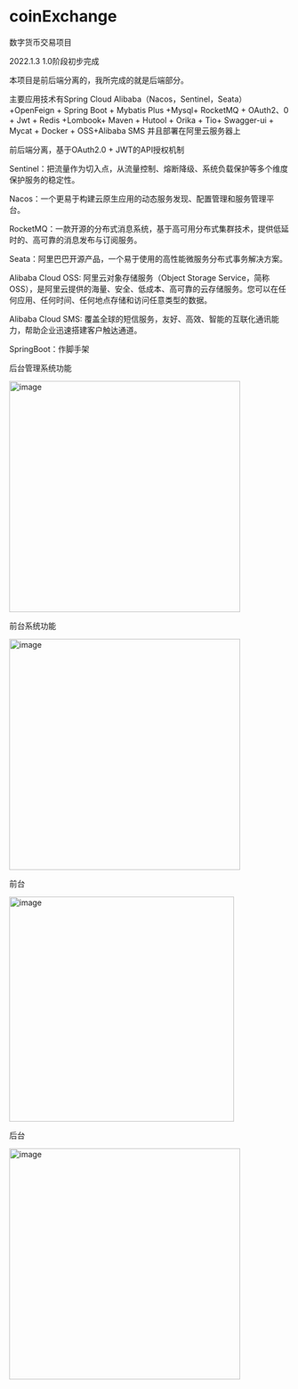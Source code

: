 # coinExchange
数字货币交易项目

 2022.1.3 1.0阶段初步完成
  
 本项目是前后端分离的，我所完成的就是后端部分。
 
 主要应用技术有Spring Cloud Alibaba（Nacos，Sentinel，Seata）+OpenFeign + Spring Boot + Mybatis Plus  +Mysql+  RocketMQ + OAuth2、0 + Jwt + Redis +Lombook+ Maven + Hutool + Orika + Tio+ Swagger-ui + Mycat + Docker  + OSS+Alibaba SMS 并且部署在阿里云服务器上

 前后端分离，基于OAuth2.0 + JWT的API授权机制 

Sentinel：把流量作为切入点，从流量控制、熔断降级、系统负载保护等多个维度保护服务的稳定性。

Nacos：一个更易于构建云原生应用的动态服务发现、配置管理和服务管理平台。

RocketMQ：一款开源的分布式消息系统，基于高可用分布式集群技术，提供低延时的、高可靠的消息发布与订阅服务。

Seata：阿里巴巴开源产品，一个易于使用的高性能微服务分布式事务解决方案。

Alibaba Cloud OSS: 阿里云对象存储服务（Object Storage Service，简称 OSS），是阿里云提供的海量、安全、低成本、高可靠的云存储服务。您可以在任何应用、任何时间、任何地点存储和访问任意类型的数据。

Alibaba Cloud SMS: 覆盖全球的短信服务，友好、高效、智能的互联化通讯能力，帮助企业迅速搭建客户触达通道。

SpringBoot：作脚手架

后台管理系统功能

<img width="415" alt="image" src="https://user-images.githubusercontent.com/57619422/148031560-f35d2d3b-db41-4e31-b42c-2ede5230d139.png">


前台系统功能

<img width="415" alt="image" src="https://user-images.githubusercontent.com/57619422/148031602-8bd0f7cd-099a-466f-a0f5-54d2fdfbb860.png">


前台

<img width="404" alt="image" src="https://user-images.githubusercontent.com/57619422/148032289-a0592053-7a86-4f41-8b48-091316b1553b.png">


后台

<img width="415" alt="image" src="https://user-images.githubusercontent.com/57619422/148033301-a60f1a89-c903-4c8f-aa30-c0de8c9b031e.png">

